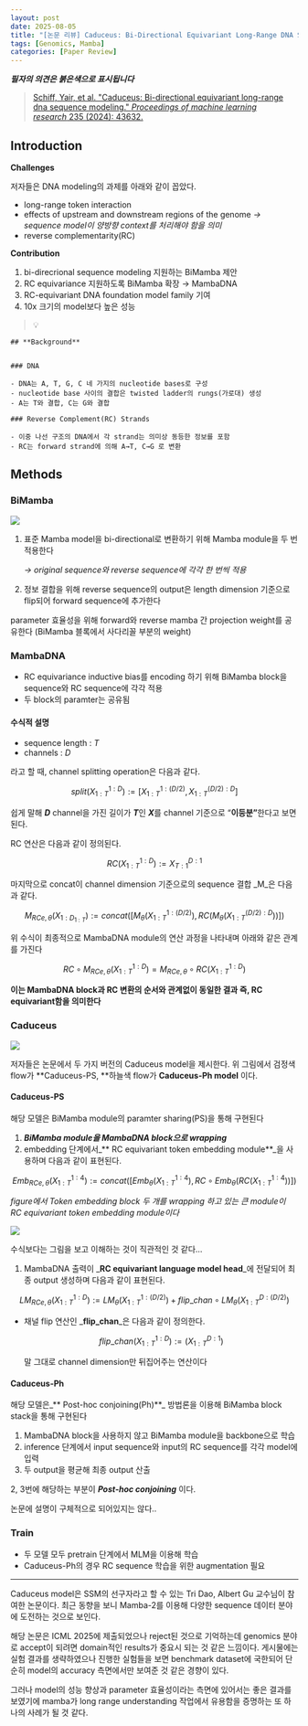 ```yaml
---
layout: post
date: 2025-08-05
title: "[논문 리뷰] Caduceus: Bi-Directional Equivariant Long-Range DNA Sequence Modeling"
tags: [Genomics, Mamba]
categories: [Paper Review]
---
```


<span class="notion-red">_**필자의 의견은 붉은색으로 표시됩니다**_</span>


> [Schiff, Yair, et al. "Caduceus: Bi-directional equivariant long-range dna sequence modeling." ](https://pmc.ncbi.nlm.nih.gov/articles/PMC12189541/)[_Proceedings of machine learning research_](https://pmc.ncbi.nlm.nih.gov/articles/PMC12189541/)[ 235 (2024): 43632.](https://pmc.ncbi.nlm.nih.gov/articles/PMC12189541/)



## Introduction


**Challenges**


저자들은 DNA modeling의 과제를 아래와 같이 꼽았다.

- long-range token interaction
- effects of upstream and downstream regions of the genome 
_→ sequence model이 양방향 context를 처리해야 함을 의미_
- reverse complementarity(RC)

**Contribution**

1. bi-direcrional sequence modeling 지원하는 BiMamba 제안
1. RC equivariance 지원하도록 BiMamba 확장 → MambaDNA
1. RC-equivariant DNA foundation model family 기여
1. 10x 크기의 model보다 높은 성능

> 💡 


	## **Background**


	### DNA

	- DNA는 A, T, G, C 네 가지의 nucleotide bases로 구성
	- nucleotide base 사이의 결합은 twisted ladder의 rungs(가로대) 생성
	- A는 T와 결합, C는 G와 결합

	### Reverse Complement(RC) Strands

	- 이중 나선 구조의 DNA에서 각 strand는 의미상 동등한 정보를 포함
	- RC는 forward strand에 의해 A→T, C→G 로 변환


## Methods



### BiMamba


![](https://prod-files-secure.s3.us-west-2.amazonaws.com/542b861c-36a8-4051-84e5-8804b6728dba/2c247d59-7815-4980-99f0-8f0d21f445a7/image.png?X-Amz-Algorithm=AWS4-HMAC-SHA256&X-Amz-Content-Sha256=UNSIGNED-PAYLOAD&X-Amz-Credential=ASIAZI2LB46646QWVFFX%2F20250909%2Fus-west-2%2Fs3%2Faws4_request&X-Amz-Date=20250909T050100Z&X-Amz-Expires=3600&X-Amz-Security-Token=IQoJb3JpZ2luX2VjEGUaCXVzLXdlc3QtMiJIMEYCIQD2%2FHAHt7Ze7xxpHsYZdtJ3BW3cfX193vEQuIRJhBqujAIhAMU690w9lZ05UqBeWV7OzNUNbiP%2F28cowdOnlLaOx4TDKogECM7%2F%2F%2F%2F%2F%2F%2F%2F%2F%2FwEQABoMNjM3NDIzMTgzODA1IgzeykGzH9FYk21YYKIq3AP6aqxcuEAOGOc1PduWud5%2Bpv5JMfalcX%2F4iPx5A6%2Fy7EpSjnJh9%2F6BiYP5Y84i3%2BXFpXfjwWrrO6XbekUwcWjNAFeI0roCNSzcSnUsMlNqhxPdCZcZsnUPLQtgvm%2FCubSnS0gIc35shaWrjL7vtyBOI4Uwyck%2FsgJMPCO3wqDLcewz5PNVo%2FmirvuIYtcF3t5gIH82B9eXahBT5N2Ad2V37C%2FrZMA9hZvYp3An8t5Z54Ee9Bqnd0wChRdoI9wg67%2B%2FcWbJtwKBRn2tGFoTdIO27Ok3bjg3OCJLwLTFHzpZdjahjDzWw6EtEoRGl3Kz2oY3eHTxR3Ux3F11j41Yz2mcNshzjg%2FYOQpIJ6ufcwIL2yH%2F8Gs9GyBNwLklUokbDRCIwT7pHC%2FfJYDk3VJ7oSsUFpWdzr9VSxgIpbtuqhAgb%2F0txdjw%2B66xrnjVP8k7zClhAd3gIiJ%2BzfCwiI1HnPXgt6IGbQVh%2BUuyOTnvvkwvuqR6KxkZaPkLLo2u99JH6DRgjai1%2F78QZpy0CA1Swd8%2BVgApCPXCmq2BHpofoDDz98%2BmY4oBSkQlTS7rytYWbKSVCpqCEh9smGod%2FAkDcrA8uw3g4URbQWSntyPmybouzh9Rpfze%2FWOPxyDRNjDG5f7FBjqkAb6j2We%2FfQKjho%2FA0UPflkKZm4dF6Fw%2F0RviGABBe97%2FkP7NnJiQf5EbbHxO6dw7vgfNxkB4Sv3jjGSnxC9Uqd4VSrYL45fGHGbFwc84UW4J4xQLgaR8QrcH1g9KbApRXRzFCYb39ZOqskPOBuPYarhy6Dn4QVUOSb2sG8TJFr0TvM7rmBvtRm%2BXI8TyfLN1uefQK4eYUU2lRH%2BtZfy38icv2EQA&X-Amz-Signature=7368855089cbfcb382441599bf0fa5a12063a631fb296a13d2da17c0fce96835&X-Amz-SignedHeaders=host&x-amz-checksum-mode=ENABLED&x-id=GetObject)

1. 표준 Mamba model을 bi-directional로 변환하기 위해 Mamba module을 두 번 적용한다

	_→ original sequence와 reverse sequence에 각각 한 번씩 적용_

1. 정보 결합을 위해 reverse sequence의 output은 length dimension 기준으로 flip되어 forward sequence에 추가한다

parameter 효율성을 위해 forward와 reverse mamba 간 projection weight를 공유한다 (BiMamba 블록에서 사다리꼴 부분의 weight)



### MambaDNA

- RC equivariance inductive bias를 encoding 하기 위해 BiMamba block을 sequence와 RC sequence에 각각 적용
- 두 block의 paramter는 공유됨


#### 수식적 설명

- sequence length : _T_
- channels : _D_

라고 할 때,  channel splitting operation은 다음과 같다.


$$
split(X^{1:D}_{1:T}):=[X^{1:(D/2)}_{1:T},X^{(D/2):D}_{1:T}]
$$


<span class="notion-red">쉽게 말해 </span><span class="notion-red">_**D**_</span><span class="notion-red"> channel을 가진 길이가 </span><span class="notion-red">_**T**_</span><span class="notion-red">인 </span><span class="notion-red">_**X**_</span><span class="notion-red">를 channel 기준으로 “</span><span class="notion-red">**이등분”**</span><span class="notion-red">한다고 보면 된다.</span>


RC 연산은 다음과 같이 정의된다.


$$
RC(X^{1:D}_{1:T}):=X^{D:1}_{T:1}
$$


마지막으로 concat이 channel dimension 기준으로의 sequence 결합 _M_은 다음과 같다.


$$
M_{RCe,\theta}(X_{1:D_{1:T}}):=concat([M_{\theta}(X^{1:(D/2)}_{1:T}),RC(M_{\theta}(X^{(D/2):D}_{1:T}))])
$$


위 수식이 최종적으로 MambaDNA module의 연산 과정을 나타내며 아래와 같은 관계를 가진다


$$
RC\circ M_{RCe,\theta}(X^{1:D}_{1:T}) = M_{RCe,\theta} \circ RC(X^{1:D}_{1:T})
$$


**이는 MambaDNA block과 RC 변환의 순서와 관계없이 동일한 결과 즉, RC equivariant함을 의미한다**



### Caduceus


![](https://prod-files-secure.s3.us-west-2.amazonaws.com/542b861c-36a8-4051-84e5-8804b6728dba/f94a60d7-8145-473b-aef9-7c68d3ec604a/image.png?X-Amz-Algorithm=AWS4-HMAC-SHA256&X-Amz-Content-Sha256=UNSIGNED-PAYLOAD&X-Amz-Credential=ASIAZI2LB46646QWVFFX%2F20250909%2Fus-west-2%2Fs3%2Faws4_request&X-Amz-Date=20250909T050100Z&X-Amz-Expires=3600&X-Amz-Security-Token=IQoJb3JpZ2luX2VjEGUaCXVzLXdlc3QtMiJIMEYCIQD2%2FHAHt7Ze7xxpHsYZdtJ3BW3cfX193vEQuIRJhBqujAIhAMU690w9lZ05UqBeWV7OzNUNbiP%2F28cowdOnlLaOx4TDKogECM7%2F%2F%2F%2F%2F%2F%2F%2F%2F%2FwEQABoMNjM3NDIzMTgzODA1IgzeykGzH9FYk21YYKIq3AP6aqxcuEAOGOc1PduWud5%2Bpv5JMfalcX%2F4iPx5A6%2Fy7EpSjnJh9%2F6BiYP5Y84i3%2BXFpXfjwWrrO6XbekUwcWjNAFeI0roCNSzcSnUsMlNqhxPdCZcZsnUPLQtgvm%2FCubSnS0gIc35shaWrjL7vtyBOI4Uwyck%2FsgJMPCO3wqDLcewz5PNVo%2FmirvuIYtcF3t5gIH82B9eXahBT5N2Ad2V37C%2FrZMA9hZvYp3An8t5Z54Ee9Bqnd0wChRdoI9wg67%2B%2FcWbJtwKBRn2tGFoTdIO27Ok3bjg3OCJLwLTFHzpZdjahjDzWw6EtEoRGl3Kz2oY3eHTxR3Ux3F11j41Yz2mcNshzjg%2FYOQpIJ6ufcwIL2yH%2F8Gs9GyBNwLklUokbDRCIwT7pHC%2FfJYDk3VJ7oSsUFpWdzr9VSxgIpbtuqhAgb%2F0txdjw%2B66xrnjVP8k7zClhAd3gIiJ%2BzfCwiI1HnPXgt6IGbQVh%2BUuyOTnvvkwvuqR6KxkZaPkLLo2u99JH6DRgjai1%2F78QZpy0CA1Swd8%2BVgApCPXCmq2BHpofoDDz98%2BmY4oBSkQlTS7rytYWbKSVCpqCEh9smGod%2FAkDcrA8uw3g4URbQWSntyPmybouzh9Rpfze%2FWOPxyDRNjDG5f7FBjqkAb6j2We%2FfQKjho%2FA0UPflkKZm4dF6Fw%2F0RviGABBe97%2FkP7NnJiQf5EbbHxO6dw7vgfNxkB4Sv3jjGSnxC9Uqd4VSrYL45fGHGbFwc84UW4J4xQLgaR8QrcH1g9KbApRXRzFCYb39ZOqskPOBuPYarhy6Dn4QVUOSb2sG8TJFr0TvM7rmBvtRm%2BXI8TyfLN1uefQK4eYUU2lRH%2BtZfy38icv2EQA&X-Amz-Signature=9d56096927190d92224f98c0450ab0ac093b0eecaecf292a2e06006f98d5cd18&X-Amz-SignedHeaders=host&x-amz-checksum-mode=ENABLED&x-id=GetObject)


저자들은 논문에서 두 가지 버전의 Caduceus model을 제시한다. 위 그림에서 검정색 flow가 **Caduceus-PS, **하늘색 flow가 **Caduceus-Ph model** 이다.



#### Caduceus-PS


해당 모델은 BiMamba module의 paramter sharing(PS)을 통해 구현된다

1. _**BiMamba module을 MambaDNA block으로 wrapping**_
1. embedding 단계에서_** RC equivariant token embedding module**_을 사용하며 다음과 같이 표현된다.

$$
Emb_{RCe,\theta}(X^{1:4}_{1:T}):=concat([Emb_{\theta}(X^{1:4}_{1:T}),RC \circ Emb_{\theta}(RC(X^{1:4}_{1:T}))])
$$


_figure에서 Token embedding block 두 개를 wrapping 하고 있는 큰 module이 RC equivariant token embedding module이다_


![](https://prod-files-secure.s3.us-west-2.amazonaws.com/542b861c-36a8-4051-84e5-8804b6728dba/b175e4da-71eb-4e91-8c23-a06dabe673c9/image.png?X-Amz-Algorithm=AWS4-HMAC-SHA256&X-Amz-Content-Sha256=UNSIGNED-PAYLOAD&X-Amz-Credential=ASIAZI2LB46646QWVFFX%2F20250909%2Fus-west-2%2Fs3%2Faws4_request&X-Amz-Date=20250909T050100Z&X-Amz-Expires=3600&X-Amz-Security-Token=IQoJb3JpZ2luX2VjEGUaCXVzLXdlc3QtMiJIMEYCIQD2%2FHAHt7Ze7xxpHsYZdtJ3BW3cfX193vEQuIRJhBqujAIhAMU690w9lZ05UqBeWV7OzNUNbiP%2F28cowdOnlLaOx4TDKogECM7%2F%2F%2F%2F%2F%2F%2F%2F%2F%2FwEQABoMNjM3NDIzMTgzODA1IgzeykGzH9FYk21YYKIq3AP6aqxcuEAOGOc1PduWud5%2Bpv5JMfalcX%2F4iPx5A6%2Fy7EpSjnJh9%2F6BiYP5Y84i3%2BXFpXfjwWrrO6XbekUwcWjNAFeI0roCNSzcSnUsMlNqhxPdCZcZsnUPLQtgvm%2FCubSnS0gIc35shaWrjL7vtyBOI4Uwyck%2FsgJMPCO3wqDLcewz5PNVo%2FmirvuIYtcF3t5gIH82B9eXahBT5N2Ad2V37C%2FrZMA9hZvYp3An8t5Z54Ee9Bqnd0wChRdoI9wg67%2B%2FcWbJtwKBRn2tGFoTdIO27Ok3bjg3OCJLwLTFHzpZdjahjDzWw6EtEoRGl3Kz2oY3eHTxR3Ux3F11j41Yz2mcNshzjg%2FYOQpIJ6ufcwIL2yH%2F8Gs9GyBNwLklUokbDRCIwT7pHC%2FfJYDk3VJ7oSsUFpWdzr9VSxgIpbtuqhAgb%2F0txdjw%2B66xrnjVP8k7zClhAd3gIiJ%2BzfCwiI1HnPXgt6IGbQVh%2BUuyOTnvvkwvuqR6KxkZaPkLLo2u99JH6DRgjai1%2F78QZpy0CA1Swd8%2BVgApCPXCmq2BHpofoDDz98%2BmY4oBSkQlTS7rytYWbKSVCpqCEh9smGod%2FAkDcrA8uw3g4URbQWSntyPmybouzh9Rpfze%2FWOPxyDRNjDG5f7FBjqkAb6j2We%2FfQKjho%2FA0UPflkKZm4dF6Fw%2F0RviGABBe97%2FkP7NnJiQf5EbbHxO6dw7vgfNxkB4Sv3jjGSnxC9Uqd4VSrYL45fGHGbFwc84UW4J4xQLgaR8QrcH1g9KbApRXRzFCYb39ZOqskPOBuPYarhy6Dn4QVUOSb2sG8TJFr0TvM7rmBvtRm%2BXI8TyfLN1uefQK4eYUU2lRH%2BtZfy38icv2EQA&X-Amz-Signature=e77529c46a2a4eb5e47cb5990947e666c1d3b2ec42cdb9415403674f746f66c5&X-Amz-SignedHeaders=host&x-amz-checksum-mode=ENABLED&x-id=GetObject)


<span class="notion-red">수식보다는 그림을 보고 이해하는 것이 직관적인 것 같다…</span>

1. MambaDNA 출력이 _**RC equivariant language model head**_에 전달되어 최종 output 생성하며 다음과 같이 표현된다.

$$
LM_{RCe,\theta}(X^{1:D}_{1:T}):= LM_{\theta}(X^{1:(D/2)}_{1:T})+flip\_chan\circ LM_{\theta}(X^{D:(D/2)}_{1:T})
$$

- 채널 flip 연산인 _**flip\_chan**_은 다음과 같이 정의한다.

	$$
	flip\_chan(X^{1:D}_{1:T}):=(X^{D:1}_{1:T})
	$$


	말 그대로 channel dimension만 뒤집어주는 연산이다



#### Caduceus-Ph


해당 모델은_** Post-hoc conjoining(Ph)**_ 방법론을 이용해 BiMamba block stack을 통해 구현된다

1. MambaDNA block을 사용하지 않고 BiMamba module을 backbone으로 학습
1. inference 단계에서 input sequence와 input의 RC sequence를 각각 model에 입력
1. 두 output을 평균해 최종 output 산출

2, 3번에 해당하는 부분이 _**Post-hoc conjoining**_ 이다.


<span class="notion-red">논문에 설명이 구체적으로 되어있지는 않다..</span>



### Train

- 두 모델 모두 pretrain 단계에서 MLM을 이용해 학습
- Caduceus-Ph의 경우 RC sequence 학습을 위한 augmentation 필요

---


<span class="notion-red">Caduceus model은 SSM의 선구자라고 할 수 있는 Tri Dao, Albert Gu 교수님이 참여한 논문이다. 최근 동향을 보니 Mamba-2를 이용해 다양한 sequence 데이터 분야에 도전하는 것으로 보인다.</span>


<span class="notion-red">해당 논문은 ICML 2025에 제출되었으나 reject된 것으로 기억하는데 genomics 분야로 accept이 되려면 domain적인 results가 중요시 되는 것 같은 느낌이다. 게시물에는 실험 결과를 생략하였으나 진행한 실험들을 보면 benchmark dataset에 국한되어 단순히 model의 accuracy 측면에서만 보여준 것 같은 경향이 있다.</span>


<span class="notion-red">그러나 model의 성능 향상과 parameter 효율성이라는 측면에 있어서는 좋은 결과를 보였기에 mamba가 long range understanding 작업에서 유용함을 증명하는 또 하나의 사례가 될 것 같다.</span>

